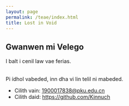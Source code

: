 ```yaml
---
layout: page
permalink: /teae/index.html
title: Lost in Void
---
```


## Gwanwen mi Velego

I balt i cenil law vae ferias.

<br>Pi ídhol vabeded, inn dha vi lin telil ni mabeded.

- Cilith vain: 1900017838@pku.edu.cn
- Cilith daid: https://github.com/Kinnuch

<br>

